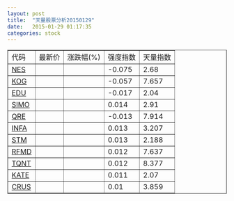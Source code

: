 ```yaml
---
layout: post
title:  "天量股票分析20150129"
date:   2015-01-29 01:17:35
categories: stock
---
```

<script type="text/javascript">
var stockList = []
stockList.push('gb_nes');
stockList.push('gb_kog');
stockList.push('gb_edu');
stockList.push('gb_simo');
stockList.push('gb_qre');
stockList.push('gb_infa');
stockList.push('gb_stm');
stockList.push('gb_rfmd');
stockList.push('gb_tqnt');
stockList.push('gb_kate');
stockList.push('gb_crus');
</script>

<table border="1">
 <tr>
  <td>代码</td>
  <td>最新价</td>
  <td>涨跌幅(%)</td>
 <td>强度指数</td>
 <td>天量指数</td>
</tr>
  <tr id="nes"><td><a href="http://stock.finance.sina.com.cn/usstock/quotes/NES.html" target="_blank">NES</a></td><td></td><td></td><td>-0.075</td><td>2.68</td></tr>
  <tr id="kog"><td><a href="http://stock.finance.sina.com.cn/usstock/quotes/KOG.html" target="_blank">KOG</a></td><td></td><td></td><td>-0.057</td><td>7.657</td></tr>
  <tr id="edu"><td><a href="http://stock.finance.sina.com.cn/usstock/quotes/EDU.html" target="_blank">EDU</a></td><td></td><td></td><td>-0.017</td><td>2.04</td></tr>
  <tr id="simo"><td><a href="http://stock.finance.sina.com.cn/usstock/quotes/SIMO.html" target="_blank">SIMO</a></td><td></td><td></td><td>0.014</td><td>2.91</td></tr>
  <tr id="qre"><td><a href="http://stock.finance.sina.com.cn/usstock/quotes/QRE.html" target="_blank">QRE</a></td><td></td><td></td><td>-0.013</td><td>7.914</td></tr>
  <tr id="infa"><td><a href="http://stock.finance.sina.com.cn/usstock/quotes/INFA.html" target="_blank">INFA</a></td><td></td><td></td><td>0.013</td><td>3.207</td></tr>
  <tr id="stm"><td><a href="http://stock.finance.sina.com.cn/usstock/quotes/STM.html" target="_blank">STM</a></td><td></td><td></td><td>0.013</td><td>2.188</td></tr>
  <tr id="rfmd"><td><a href="http://stock.finance.sina.com.cn/usstock/quotes/RFMD.html" target="_blank">RFMD</a></td><td></td><td></td><td>0.012</td><td>7.637</td></tr>
  <tr id="tqnt"><td><a href="http://stock.finance.sina.com.cn/usstock/quotes/TQNT.html" target="_blank">TQNT</a></td><td></td><td></td><td>0.012</td><td>8.377</td></tr>
  <tr id="kate"><td><a href="http://stock.finance.sina.com.cn/usstock/quotes/KATE.html" target="_blank">KATE</a></td><td></td><td></td><td>0.011</td><td>2.07</td></tr>
  <tr id="crus"><td><a href="http://stock.finance.sina.com.cn/usstock/quotes/CRUS.html" target="_blank">CRUS</a></td><td></td><td></td><td>0.01</td><td>3.859</td></tr>
</table>
